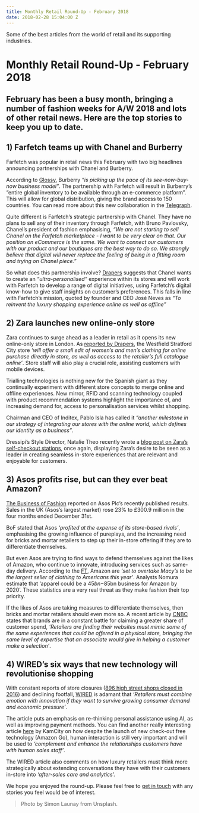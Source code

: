 ```yaml
---
title: Monthly Retail Round-Up - February 2018
date: 2018-02-28 15:04:00 Z
---
```


Some of the best articles from the world of retail and its supporting industries.

# Monthly Retail Round-Up - February 2018

## February has been a busy month, bringing a number of fashion weeks for A/W 2018 and lots of other retail news. Here are the top stories to keep you up to date.


## 1) Farfetch teams up with Chanel and Burberry

Farfetch was popular in retail news this February with two big headlines announcing partnerships with Chanel and Burberry.

According to [Glossy](http://www.glossy.co/evolution-of-luxury/burberrys-partnership-with-farfetch-will-accelerate-its-see-now-buy-now-business-model), Burberry *“is picking up the pace of its see-now-buy-now business model”*. The partnership with Farfetch will result in Burberry’s “entire global inventory to be available through an e-commerce platform”. This will allow for global distribution, giving the brand access to 150 countries. You can read more about this new collaboration in the [Telegraph](https://www.telegraph.co.uk/business/2018/02/15/burberry-expand-online-reach-farfetch-tie-up/).

Quite different is Farfetch’s strategic partnership with Chanel. They have no plans to sell any of their inventory through Farfetch, with Bruno Pavlovsky, Chanel’s president of fashion emphasising, *“We are not starting to sell Chanel on the Farfetch marketplace - I want to be very clear on that. Our position on eCommerce is the same. We want to connect our customers with our product and our boutiques are the best way to do so. We strongly believe that digital will never replace the feeling of being in a fitting room and trying on Chanel piece.”*

So what does this partnership involve? [Drapers](https://www.drapersonline.com/7029147.article?utm_source=newsletter&utm_medium=email&utm_campaign=DR_EditorialNewsletters.Reg:%20Send%20-%20Daily%20News&mkt_tok=eyJpIjoiT1dNMU1tVTVZall6TnpNMiIsInQiOiJyanV6T3E3VWVNZG10TEVLd2UzM0JIUll4Q2NoQ0xrVVRwZkJXSXd4WnkzeUllRzNDcFdVKytIdWR6bVdXemx0ZklUQmN2WUllSEVoV0p1a1ZDTDRkTWdWeHRzeEZpaytYOUJoeVg0NVJOWXV2VHZkM0JodVNYalJHMzJVUkRZWSJ9) suggests that Chanel wants to create an *“ultra-personalised”* experience within its stores and will work with Farfetch to develop a range of digital initiatives, using Farfetch’s digital know-how to give staff insights on customer’s preferences. This falls in line with Farfetch’s mission, quoted by founder and CEO José Neves as *“To reinvent the luxury shopping experience online as well as offline”*



## 2) Zara launches new online-only store

Zara continues to surge ahead as a leader in retail as it opens its new online-only store in London. As [reported by Drapers](https://www.drapersonline.com/news/zara-to-launch-first-online-only-store-in-london/7028764.article?blocktitle=Latest-News&contentID=15719), the Westfield Stratford City store *‘will offer a small edit of women’s and men’s clothing for online purchase directly in store, as well as access to the retailer’s full catalogue online’*. Store staff will also play a crucial role, assisting customers with mobile devices.

Trialling technologies is nothing new for the Spanish giant as they continually experiment with different store concepts to merge online and offline experiences. New mirror, RFID and scanning technology coupled with product recommendation systems highlight the importance of, and increasing demand for, access to personalisation services whilst shopping.

Chairman and CEO of Inditex, Pablo Isla has called it *“another milestone in our strategy of integrating our stores with the online world, which defines our identity as a business”*. 

Dressipi’s Style Director, Natalie Theo recently wrote a [blog post on Zara’s self-checkout stations](https://dressipi.com/blog/zaras-self-service-check-out-highlights-a-stronger-focus-on-creating-better-in-store-customer-experiences/), once again, displaying Zara’s desire to be seen as a leader in creating seamless in-store experiences that are relevant and enjoyable for customers.


## 3) Asos profits rise, but can they ever beat Amazon?

[The Business of Fashion](https://www.businessoffashion.com/articles/news-analysis/asos-uk-revival-shows-online-retailers-escaped-store-gloom) reported on Asos Plc’s recently published results. Sales in the UK (Asos’s largest market) rose 23% to £300.9 million in the four months ended December 31st.

BoF stated that Asos *‘profited at the expense of its store-based rivals’*, emphasising the growing influence of pureplays, and the increasing need for bricks and mortar retailers to step up their in-store offering if they are to differentiate themselves. 

But even Asos are trying to find ways to defend themselves against the likes of Amazon, who continue to innovate, introducing services such as same-day delivery. According to the [FT](https://www.ft.com/content/795935ac-0205-11e8-9650-9c0ad2d7c5b5), Amazon are *‘set to overtake Macy’s to be the largest seller of clothing to Americans this year’*. Analysts Nomura estimate that ‘apparel could be a $45bn-$85bn business for Amazon by 2020’.  These statistics are a very real threat as they make fashion their top priority.

If the likes of Asos are taking measures to differentiate themselves, then bricks and mortar retailers should even more so. A recent article by [CNBC](https://www.cnbc.com/2018/01/17/fashion-is-getting-personal-as-brands-battle-for-shoppers.html) states that brands are in a constant battle for claiming a greater share of customer spend, *‘Retailers are finding their websites must mimic some of the same experiences that could be offered in a physical store, bringing the same level of expertise that an associate would give in helping a customer make a selection’*.



## 4) WIRED’s six ways that new technology will revolutionise shopping

With constant reports of store closures ([896 high street shops closed in 2016](http://www.wired.co.uk/article/six-learnings-future-retail-consumer)) and declining footfall, [WIRED](http://www.wired.co.uk/article/six-learnings-future-retail-consumer) is adamant that *‘Retailers must combine emotion with innovation if they want to survive growing consumer demand and economic pressure’*.

The article puts an emphasis on re-thinking personal assistance using AI, as well as improving payment methods. You can find another really interesting article [here](https://www.kamcity.com/namnews/uk-and-ireland/supermarkets/amazon-go-tech-will-bring-new-era-personalised-shopping-wont-kill-human-interaction/) by KamCity on how despite the launch of new check-out free technology (Amazon Go), human interaction is still very important and will be used to *‘complement and enhance the relationships customers have with human sales staff’*. 

The WIRED article also comments on how luxury retailers must think more strategically about extending conversations they have with their customers in-store into *‘after-sales care and analytics*’.


We hope you enjoyed the round-up. Please feel free to [get in touch](https://dressipi.com/contact/) with any stories you feel would be of interest. 

>Photo by Simon Launay from Unsplash.